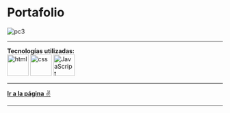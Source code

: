 # Portafolio

![pc3](https://user-images.githubusercontent.com/104018861/223869761-0c8e2b61-4ba1-47b3-ad60-080ef7125053.png)

---

**Tecnologías utilizadas:**  
<img src="https://img.icons8.com/color/344/html-5--v1.png" alt="html" width="50"/>
<img src="https://img.icons8.com/color/344/css3.png" alt="css" width="50"/>
<img src="https://img.icons8.com/color/344/javascript--v1.png" alt="JavaScript" width="50"/>

---

[**Ir a la página** ✌](https://alejandrovc6467.github.io/Portafolio/)

---
